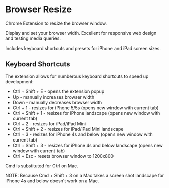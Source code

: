 Browser Resize
==============

Chrome Extension to resize the browser window.

Display and set your browser width. Excellent for responsive web design and testing media queries. 

Includes keyboard shortcuts and presets for iPhone and iPad screen sizes.


Keyboard Shortcuts
-

The extension allows for numberous keyboard shortcuts to speed up development:

* Ctrl + Shift + E - opens the extension popup 
* Up - manually increases browser width
* Down - manually decreases browser width
* Ctrl + 1 - resizes for iPhone 5/5s (opens new window with current tab)
* Ctrl + Shift + 1 - resizes for iPhone landscape (opens new window with current tab)
* Ctrl + 2 - resizes for iPad/iPad Mini
* Ctrl + Shift + 2 - resizes for iPad/iPad Mini landscape
* Ctrl + 3 - resizes for iPhone 4s and below (opens new window with current tab)
* Ctrl + Shift + 3 - resizes for iPhone 4s and below landscape (opens new window with current tab)
* Ctrl + Esc - resets browser window to 1200x800

Cmd is substituted for Ctrl on Mac.

NOTE: Because Cmd + Shift + 3 on a Mac takes a screen shot landscape for iPhone 4s and below doesn't work on a Mac.